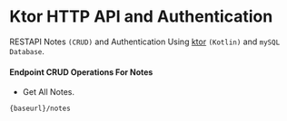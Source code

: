 # Ktor HTTP API and Authentication
RESTAPI Notes `(CRUD)` and Authentication Using [ktor](https://ktor.io/) `(Kotlin)` and `mySQL Database`.


#### Endpoint CRUD Operations For Notes

- Get All Notes.
  
```
{baseurl}/notes
```
